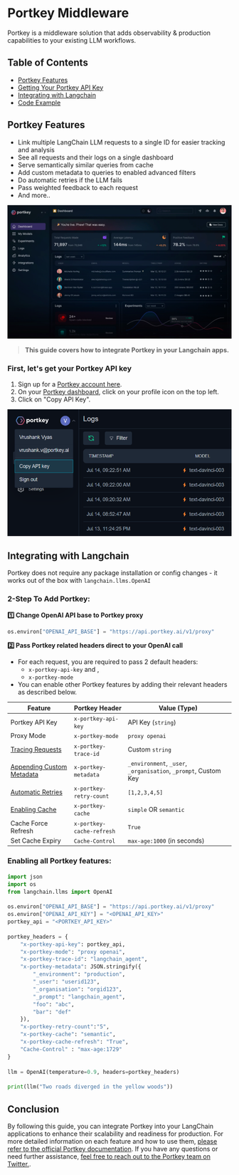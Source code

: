 # Portkey Middleware

Portkey is a middleware solution that adds observability & production capabilities to your existing LLM workflows.

## Table of Contents
- [Portkey Features](#portkey-features)
- [Getting Your Portkey API Key](#first-lets-get-your-portkey-api-key)
- [Integrating with Langchain](#integrating-with-langchain)
- [Code Example](#enabling-all-portkey-features)

## Portkey Features
- Link multiple LangChain LLM requests to a single ID for easier tracking and analysis
- See all requests and their logs on a single dashboard
- Serve semantically similar queries from cache
- Add custom metadata to queries to enabled advanced filters
- Do automatic retries if the LLM fails
- Pass weighted feedback to each request
- And more..


![Portkey Dashboard](image.png)

>**This guide covers how to integrate Portkey in your Langchain apps.**

### First, let's get your Portkey API key
1. Sign up for a [Portkey account here](https://app.portkey.ai/login).
2. On your [Portkey dashboard](https://app.portkey.ai/), click on your profile icon on the top left.
3. Click on "Copy API Key".

![API Key](image-1.png)

## Integrating with Langchain

Portkey does not require any package installation or config changes - it works out of the box with `langchain.llms.OpenAI`

### 2-Step To Add Portkey:

**1️⃣ Change OpenAI API base to Portkey proxy**
```py
os.environ["OPENAI_API_BASE"] = "https://api.portkey.ai/v1/proxy"
```

**2️⃣ Pass Portkey related headers direct to your OpenAI call**
- For each request, you are required to pass 2 default headers:
  - `x-portkey-api-key` and ,
  - `x-portkey-mode`
- You can enable other Portkey features by adding their relevant headers as described below.

| Feature | Portkey Header | Value (Type) |
| -- | -- | -- |
| Portkey API Key | `x-portkey-api-key` | API Key (`string`) |
| Proxy Mode | `x-portkey-mode` | `proxy openai` |
| [Tracing Requests](https://docs.portkey.ai/key-features/request-tracing) | `x-portkey-trace-id` | Custom `string` |
| [Appending Custom Metadata](https://docs.portkey.ai/key-features/custom-metadata) | `x-portkey-metadata` | `_environment`, `_user`, `_organisation`, `_prompt`, Custom Key |
| [Automatic Retries](https://docs.portkey.ai/key-features/automatic-retries) | `x-portkey-retry-count` | `[1,2,3,4,5]` |
| [Enabling Cache](https://docs.portkey.ai/key-features/request-caching) | `x-portkey-cache` | `simple` OR `semantic` |
| Cache Force Refresh | `x-portkey-cache-refresh` | `True` |
| Set Cache Expiry | `Cache-Control` | `max-age:1000` (in seconds) |

### Enabling all Portkey features:

```py
import json
import os
from langchain.llms import OpenAI

os.environ["OPENAI_API_BASE"] = "https://api.portkey.ai/v1/proxy"
os.environ["OPENAI_API_KEY"] = "<OPENAI_API_KEY>"
portkey_api = "<PORTKEY_API_KEY>"

portkey_headers = {
    "x-portkey-api-key": portkey_api,
    "x-portkey-mode": "proxy openai",
    "x-portkey-trace-id": "langchain_agent",
    "x-portkey-metadata": JSON.stringify({
        "_environment": "production",
        "_user": "userid123",
        "_organisation": "orgid123",
        "_prompt": "langchain_agent",
        "foo": "abc",
        "bar": "def"
    }),
    "x-portkey-retry-count":"5",
    "x-portkey-cache": "semantic",
    "x-portkey-cache-refresh": "True",
    "Cache-Control" : "max-age:1729" 	
}

llm = OpenAI(temperature=0.9, headers=portkey_headers)

print(llm("Two roads diverged in the yellow woods"))
```

## Conclusion

By following this guide, you can integrate Portkey into your LangChain applications to enhance their scalability and readiness for production. For more detailed information on each feature and how to use them, [please refer to the official Portkey documentation](https://docs.portkey.ai). If you have any questions or need further assistance, [feel free to reach out to the Portkey team on Twitter.](https://twitter.com/portkeyai).